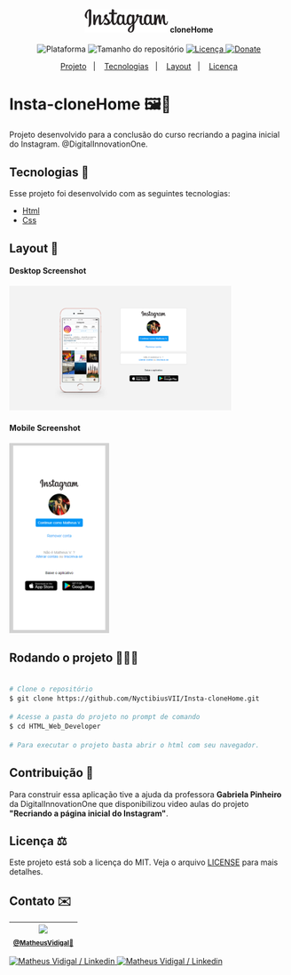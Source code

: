 <h4 align="center">
  <br>
    <img src="./.github/InstaCloneHomeLogo.png" width="150" heigh="150" alt="Insta clone Home">
    cloneHome
</h4>
<p align="center">
  <img alt="Plataforma" src="https://img.shields.io/static/v1?label=Plataforma&message=Mobile/PC&color=ff69b4&labelColor=000000">
  <img alt="Tamanho do repositório" src="https://img.shields.io/github/repo-size/NyctibiusVII/Insta-cloneHome?color=ff69b4&labelColor=000000">
  <a href="https://github.com/NyctibiusVII/Insta-cloneHome/blob/master/LICENSE">
    <img alt="Licença" src="https://img.shields.io/static/v1?label=License&message=MIT&color=ff69b4&labelColor=000000">
  </a>
  <a href="https://picpay.me/Matheus_nyctibius_vii">
  <img alt="Donate" src="https://img.shields.io/static/v1?label=$&message=Donate&color=ff69b4&labelColor=000000">
  </a>
</p>
<p align="center">
  <a href="#Insta-cloneHome-">Projeto</a>&nbsp;&nbsp;&nbsp;|&nbsp;&nbsp;&nbsp;
  <a href="#tecnologias-">Tecnologias</a>&nbsp;&nbsp;&nbsp;|&nbsp;&nbsp;&nbsp;
  <a href="#layout-">Layout</a>&nbsp;&nbsp;&nbsp;|&nbsp;&nbsp;&nbsp;
  <a href="#licença-%EF%B8%8F">Licença</a>
</p>

# Insta-cloneHome 🖼🎨
Projeto desenvolvido para a conclusão do curso recriando a pagina inicial do Instagram. @DigitalInnovationOne.


## Tecnologias 🚀
Esse projeto foi desenvolvido com as seguintes tecnologias:

- [Html](https://pt.wikipedia.org/wiki/HTML)
- [Css](https://pt.wikipedia.org/wiki/Cascading_Style_Sheets)

## Layout 🚧
#### Desktop Screenshot
<div>
<!-- Responsive, 1366 x 768, 50% (Lenovo Ideapad 310)-->
   <img src="./.github/desktop-insta.png" width="400px">
</div>

#### Mobile Screenshot
<div>
<!-- Responsive, 360 x 720, 50% (Moto G6 Play)-->
   <img src="./.github/mobile-insta-p-readme.png" width="180">
</div>

## Rodando o projeto 🚴🏻‍♂️

```bash

# Clone o repositório
$ git clone https://github.com/NyctibiusVII/Insta-cloneHome.git

# Acesse a pasta do projeto no prompt de comando
$ cd HTML_Web_Developer

# Para executar o projeto basta abrir o html com seu navegador.
```

## Contribuição 💭
Para construir essa aplicação tive a ajuda da professora **Gabriela Pinheiro** da DigitalInnovationOne que disponibilizou video aulas do projeto **"Recriando a página inicial do Instagram"**.

## Licença ⚖️
Este projeto está sob a licença do MIT. Veja o arquivo [LICENSE](https://github.com/NyctibiusVII/Insta-cloneHome/blob/master/LICENSE) para mais detalhes.

## Contato ✉️
| <img src="https://user-images.githubusercontent.com/52816125/90341686-05b68880-dfd8-11ea-969c-70c9ce9d0278.jpg" width=100><br><sub><a href="https://www.instagram.com/nyctibius_vii/?hl=pt-br">@MatheusVidigal🦊</a></sub> |
| :---: |

<p align="left">
   <a href="https://www.linkedin.com/in/matheus-vidigal-nyctibiusvii/">
      <img alt="Matheus Vidigal / Linkedin" src="https://img.shields.io/badge/-Matheus Vidigal-000000?style=flat&logo=Linkedin&logoColor=ffffff" />
   </a>
   <a href="https://mail.google.com/mail/u/1/#inbox?compose=GTvVlcSGLCKpKJfwPsKKqzXBplKkGtCLvCQcFWdWxCxQFfkHzzjVkgzrMFPBgKBmWFHvrjrCsMqSH">
      <img alt="Matheus Vidigal / Linkedin" src="https://img.shields.io/badge/-Matheus Vidigal-ff69b4?style=flat&logo=Gmail&logoColor=ffffff" />
   </a>
</p>